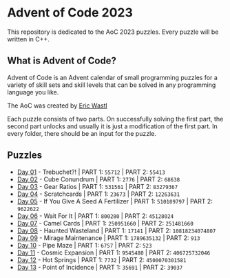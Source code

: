 # Advent of Code 2023
This repository is dedicated to the AoC 2023 puzzles. Every puzzle will be written in C++. 

## What is Advent of Code?
Advent of Code is an Advent calendar of small programming puzzles for a variety of skill sets and skill levels that can be solved in any programming language you like.

The AoC was created by [Eric Wastl](http://was.tl)

Each puzzle consists of two parts. On successfully solving the first part, the second part unlocks and usually it is just a modification of the first part. In every folder, there should be an input for the puzzle.

## Puzzles

* [Day 01](https://github.com/mnhtrieu/advent2023/tree/master/01_day) - Trebuchet?! | PART 1: `55712` | PART 2: `55413`
* [Day 02](https://github.com/mnhtrieu/advent2023/tree/master/02_day) - Cube Conundrum | PART 1: `2776` | PART 2: `68638`
* [Day 03](https://github.com/mnhtrieu/advent2023/tree/master/03_day) - Gear Ratios | PART 1: `531561` | PART 2: `83279367`
* [Day 04](https://github.com/mnhtrieu/advent2023/tree/master/04_day) - Scratchcards | PART 1: `23673` | PART 2: `12263631`
* [Day 05](https://github.com/mnhtrieu/advent2023/tree/master/05_day) - If You Give A Seed A Fertilizer | PART 1: `510109797` | PART 2: `9622622`
* [Day 06](https://github.com/mnhtrieu/advent2023/tree/master/06_day) - Wait For It | PART 1: `800280` | PART 2: `45128024`
* [Day 07](https://github.com/mnhtrieu/advent2023/tree/master/07_day) - Camel Cards | PART 1: `250951660` | PART 2: `251481660`
* [Day 08](https://github.com/mnhtrieu/advent2023/tree/master/08_day) - Haunted Wasteland | PART 1: `17141` | PART 2: `10818234074807`
* [Day 09](https://github.com/mnhtrieu/advent2023/tree/master/09_day) - Mirage Maintenance | PART 1: `1789635132` | PART 2: `913`
* [Day 10](https://github.com/mnhtrieu/advent2023/tree/master/10_day) - Pipe Maze | PART 1: `6757` | PART 2: `523`
* [Day 11](https://github.com/mnhtrieu/advent2023/tree/master/11_day) - Cosmic Expansion | PART 1: `9545480` | PART 2: `406725732046`
* [Day 12](https://github.com/mnhtrieu/advent2023/tree/master/12_day) - Hot Springs | PART 1: `7732` | PART 2: `4500070301581`
* [Day 13](https://github.com/mnhtrieu/advent2023/tree/master/13_day) - Point of Incidence | PART 1: `35691` | PART 2: `39037`
